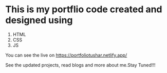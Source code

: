 # This is my portflio code created and designed using

1. HTML
1. CSS
1. JS

You can see the live on https://portfoliotushar.netlify.app/ 

See the updated projects, read blogs and more about me.Stay Tuned!!!